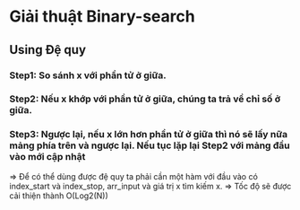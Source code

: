 # Giải thuật Binary-search 
## Using Đệ quy 
### Step1: So sánh x với phần tử ở giữa.
### Step2: Nếu x khớp với phần tử ở giữa, chúng ta trả về chỉ số ở giữa.
### Step3: Ngược lại, nếu x lớn hơn phần tử ở giữa thì nó sẽ lấy nữa mảng phía trên và ngược lại. Nếu tục lặp lại Step2 với mảng đầu vào mới cập nhật
=> Để có thể dùng được đệ quy ta phải cần một hàm với đầu vào có index_start và index_stop, arr_input và giá trị x tìm kiếm x.
=> Tốc độ sẽ được cải thiện thành O(Log2(N))